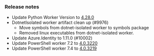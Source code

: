 ### Release notes

<!-- Please add your release notes in the following format:
- My change description (#PR)
-->
- Update Python Worker Version to [4.28.0](https://github.com/Azure/azure-functions-python-worker/releases/tag/4.28.0)
- DotnetIsolated worker artifact clean up (#9976)
  - Move symbols from dotnet-isolated worker to symbols package
  - Removed linux executables from dotnet-isolated worker.
- Update Azure.Identity to 1.11.0 (#10002)
- Update PowerShell worker 7.2 to [4.0.3220](https://github.com/Azure/azure-functions-powershell-worker/releases/tag/v4.0.3220)
- Update PowerShell worker 7.4 to [4.0.3219](https://github.com/Azure/azure-functions-powershell-worker/releases/tag/v4.0.3219)